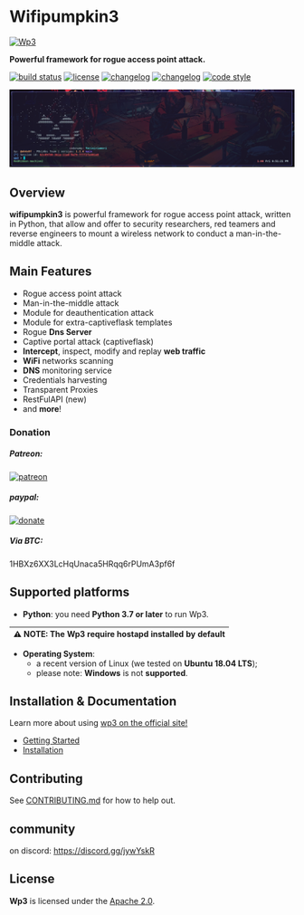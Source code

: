 # Wifipumpkin3
<a href="https://wifipumpkin3.github.io"><img alt="Wp3" height="96" src="https://github.com/mh4x0f/wifipumpkin3/blob/dev/docs/logo.png" /></a>

**Powerful framework for rogue access point attack.**

[![build status](https://github.com/mh4x0f/wifipumpkin3/workflows/Build/badge.svg)](https://github.com/mh4x0f/wifipumpkin3/actions)
[![license](https://img.shields.io/badge/license-apache%202-orange)](https://github.com/mh4x0f/wifipumpkin3/blob/dev/LICENSE.md)
[![changelog](https://img.shields.io/badge/change-log-yellow)](https://github.com/mh4x0f/wifipumpkin3/blob/dev/CHANGELOG.md)
[![changelog](https://img.shields.io/badge/version-1.1.5-blue)](https://github.com/mh4x0f/wifipumpkin3/)
[![code style](https://img.shields.io/badge/code%20style-black-000000.svg)](https://github.com/ambv/black)

![AKUANDUBA](/docs/screenshot.png)

## Overview
**wifipumpkin3** is powerful framework for rogue access point attack, written in Python, that allow and offer to security researchers, red teamers and reverse engineers  to mount a wireless network to conduct a man-in-the-middle attack.

## Main Features

- Rogue access point attack
- Man-in-the-middle attack
- Module for deauthentication attack
- Module for extra-captiveflask templates 
- Rogue **Dns Server**
- Captive portal attack (captiveflask)
- **Intercept**, inspect, modify and replay **web traffic**
- **WiFi** networks scanning
- **DNS** monitoring service
- Credentials harvesting
- Transparent Proxies
- RestFulAPI (new) 
- and **more**!

### Donation

##### Patreon:

[![patreon](https://img.shields.io/badge/donate-patreon-orange)](https://www.patreon.com/mh4x0f?fan_landing=true)


##### paypal:

[![donate](https://www.paypalobjects.com/en_US/i/btn/btn_donate_LG.gif)](https://www.paypal.com/cgi-bin/webscr?cmd=_s-xclick&hosted_button_id=PUPJEGHLJPFQL)

##### Via BTC:

1HBXz6XX3LcHqUnaca5HRqq6rPUmA3pf6f

## Supported platforms

* **Python**: you need **Python 3.7 or later** to run Wp3.

| :warning: NOTE: The Wp3 require hostapd installed by default |
| --- |

* **Operating System**:
  * a recent version of Linux (we tested on **Ubuntu 18.04 LTS**);
  * please note: **Windows** is not **supported**.

## Installation & Documentation

Learn more about using [wp3 on the official site!](https://wifipumpkin3.github.io)

- [Getting Started](https://wifipumpkin3.github.io/docs/getting-started)
- [Installation](https://wifipumpkin3.github.io/docs/getting-started#installation)

## Contributing

See [CONTRIBUTING.md](CONTRIBUTING.md) for how to help out.

## community
on discord: https://discord.gg/jywYskR

## License

**Wp3** is licensed under the [Apache 2.0](./LICENSE.md).
